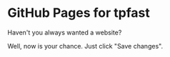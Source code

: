 # GitHub Pages for tpfast

Haven't you always wanted a website?

Well, now is your chance. Just click "Save changes".
